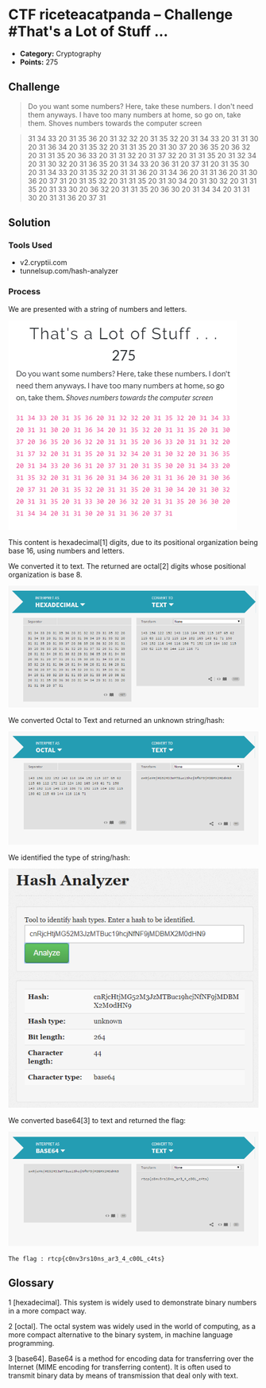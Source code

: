# CTF riceteacatpanda – Challenge #That's a Lot of Stuff ...

* **Category:** Cryptography
* **Points:** 275

## Challenge

> Do you want some numbers? Here, take these numbers. I don't need them anyways. I have too many numbers at home, so go on, take them. Shoves numbers towards the computer screen


> 31 34 33 20 31 35 36 20 31 32 32 20 31 35 32 20 31 34 33 20 31 31 30 20 31 36 34 20 31 35 32 20 31 31 35 20 31 30 
37 20 36 35 20 36 32 20 31 31 35 20 36 33 20 31 31 32 20 31 37 32 20 31 31 35 20 31 32 34 20 31 30 32 20 31 36 35 
20 31 34 33 20 36 31 20 37 31 20 31 35 30 20 31 34 33 20 31 35 32 20 31 31 36 20 31 34 36 20 31 31 36 20 31 30 36 
20 37 31 20 31 35 32 20 31 31 35 20 31 30 34 20 31 30 32 20 31 31 35 20 31 33 30 20 36 32 20 31 31 35 20 36 30 20 
31 34 34 20 31 31 30 20 31 31 36 20 37 31

## Solution

### Tools Used
* v2.cryptii.com
* tunnelsup.com/hash-analyzer
### Process

We are presented with a string of numbers and letters.

![](/RiceTeaCatPanda/2020/Cryptography/That's%20a%20Lot%20of%20Stuff%20.%20.%20./Solution1_That's%20a%20Lot%20of%20Stuff.png)

This content is hexadecimal[1] digits, due to its positional organization being base 16, using numbers and letters.

We converted it to text. The returned are octal[2] digits whose positional organization is base 8.

![](/RiceTeaCatPanda/2020/Cryptography/That's%20a%20Lot%20of%20Stuff%20.%20.%20./Solution2_That's%20a%20Lot%20of%20Stuff.png)

We converted Octal to Text and returned an unknown string/hash:

![](/RiceTeaCatPanda/2020/Cryptography/That's%20a%20Lot%20of%20Stuff%20.%20.%20./Solution3_That's%20a%20Lot%20of%20Stuff.png)

We identified the type of string/hash:

![](/RiceTeaCatPanda/2020/Cryptography/That's%20a%20Lot%20of%20Stuff%20.%20.%20./Solution4_That's%20a%20Lot%20of%20Stuff.png)

We converted base64[3] to text and returned the flag:

![](/RiceTeaCatPanda/2020/Cryptography/That's%20a%20Lot%20of%20Stuff%20.%20.%20./Solution5_That's%20a%20Lot%20of%20Stuff.png)

```
The flag : rtcp{c0nv3rs10ns_ar3_4_c00L_c4ts}

```

## Glossary
1 [hexadecimal]. This system is widely used to demonstrate binary numbers in a more compact way.

2 [octal]. The octal system was widely used in the world of computing, as a more compact alternative to the binary system, in machine language programming.

3 [base64]. Base64 is a method for encoding data for transferring over the Internet (MIME encoding for transferring content). It is often used to transmit binary data by means of transmission that deal only with text.
